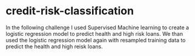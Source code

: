 # credit-risk-classification

In the following challenge I used Supervised Machine learning to create a logistic regression model to predict health and high risk loans. We than used the logistic regression model again with resampled training data to predict the health and high reisk loans. 

